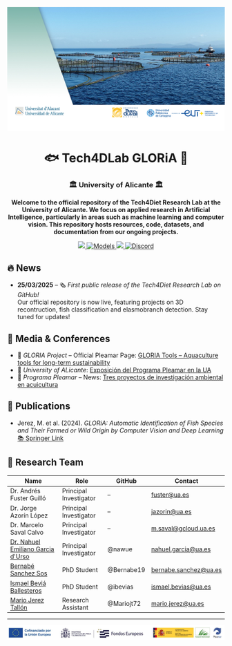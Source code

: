 <p align="center">
  <img src="./images/LogoGLORiA.jpg" alt="Banner UA" width="1000"/>
</p>
<h1 align="center">🐟 Tech4DLab GLORiA 🎣</h1>
<h3 align="center">🏛️ University of Alicante 🏛️</h3>

<p align="center">
  <strong>
    Welcome to the official repository of the Tech4Diet Research Lab at the University of Alicante.  
    We focus on applied research in Artificial Intelligence, particularly in areas such as machine learning and computer vision.  
    This repository hosts resources, code, datasets, and documentation from our ongoing projects.
  </strong>
</p>

<p align="center">
  <a href="https://www.programapleamar.es/proyectos/gloria-tools-global-change-resilience-aquaculture-tools-long-term-sustainability">
   <img src="https://img.shields.io/badge/🌐 Official_Site-6f42c1?style=for-the-badge&logo=google-chrome&logoColor=white"/>
  </a>
  <a href="https://huggingface.co/Tech4D">
    <img src="https://img.shields.io/badge/🧠 Models-orange?style=for-the-badge" alt="Models"/>
  </a>
  <a href="https://github.com/Tech4Lab">
    <img src="https://img.shields.io/badge/💻 GitHub-gray?style=for-the-badge&logo=github"/>
  </a>
  <a href="https://discord.gg/T7j6eSkb4X">
    <img src="https://img.shields.io/badge/💬 Discord-7289DA?style=for-the-badge&logo=discord&logoColor=white" alt="Discord"/>
  </a>
</p>

## 🔥 News

- **25/03/2025** – 🗞️ *First public release of the Tech4Diet Research Lab on GitHub!*  
  Our official repository is now live, featuring projects on 3D recontruction, fish classification and elasmobranch detection. Stay tuned for updates!

## 🎥 Media & Conferences

- 📰 *GLORIA Project* – Official Pleamar Page: [GLORIA Tools – Aquaculture tools for long-term sustainability](https://www.programapleamar.es/proyectos/gloria-tools-global-change-resilience-aquaculture-tools-long-term-sustainability)
- 📰 *University of ALicante*: [Exposición del Programa Pleamar en la UA](https://web.ua.es/es/actualidad-universitaria/2024/octubre2024/1-6/la-fundacion-biodiversidad-inaugura-una-nueva-itinerancia-de-la-exposicion-del-programa-pleamar-en-la-universidad-de-alicante.html)
- 📰 *Programa Pleamar* – News: [Tres proyectos de investigación ambiental en acuicultura](https://www.programapleamar.es/actualidad/noticias/seleccionamos-tres-proyectos-de-investigacion-ambiental-en-acuicultura-recursos)  

## 📄 Publications

- Jerez, M. et al. (2024). *GLORiA: Automatic Identification of Fish Species and Their Farmed or Wild Origin by Computer Vision and Deep Learning*  
  [📚 Springer Link](https://link.springer.com/chapter/10.1007/978-3-031-77571-0_75)

## 👥 Research Team

| Name | Role | GitHub | Contact |
|------|------|--------|---------|
| Dr. Andrés Fuster Guilló | Principal Investigator | – | fuster@ua.es |
| Dr. Jorge Azorín López | Principal Investigator | – | jazorin@ua.es |
| Dr. Marcelo Saval Calvo | Principal Investigator | – | m.saval@gcloud.ua.es |
| [Dr. Nahuel Emiliano Garcia d'Urso](https://github.com/nawue) | Principal Investigator | @nawue | nahuel.garcia@ua.es |
| [Bernabé Sanchez Sos](https://github.com/Bernabe19) | PhD Student | @Bernabe19 | bernabe.sanchez@ua.es |
| [Ismael Beviá Ballesteros](https://github.com/ibevias) | PhD Student | @ibevias | ismael.bevias@ua.es |
| [Mario Jerez Tallón](https://github.com/Mariojt72) | Research Assistant | @Mariojt72 | mario.jerez@ua.es |

---

<!-- Logos centered -->
<p align="center">
  <img src="./images/logos.png" width="900"/>
</p>
